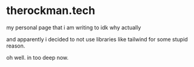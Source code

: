 # therockman.tech


my personal page that i am writing to idk why actually



and apparently i decided to not use libraries like tailwind for some stupid reason.

oh well. in too deep now. 